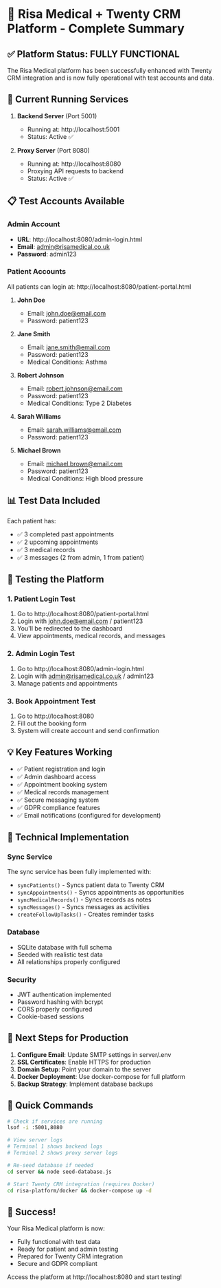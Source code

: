 # 🏥 Risa Medical + Twenty CRM Platform - Complete Summary

## ✅ Platform Status: FULLY FUNCTIONAL

The Risa Medical platform has been successfully enhanced with Twenty CRM integration and is now fully operational with test accounts and data.

## 🚀 Current Running Services

1. **Backend Server** (Port 5001)
   - Running at: http://localhost:5001
   - Status: Active ✅

2. **Proxy Server** (Port 8080)
   - Running at: http://localhost:8080
   - Proxying API requests to backend
   - Status: Active ✅

## 📋 Test Accounts Available

### Admin Account
- **URL**: http://localhost:8080/admin-login.html
- **Email**: admin@risamedical.co.uk
- **Password**: admin123

### Patient Accounts
All patients can login at: http://localhost:8080/patient-portal.html

1. **John Doe**
   - Email: john.doe@email.com
   - Password: patient123

2. **Jane Smith**
   - Email: jane.smith@email.com
   - Password: patient123
   - Medical Conditions: Asthma

3. **Robert Johnson**
   - Email: robert.johnson@email.com
   - Password: patient123
   - Medical Conditions: Type 2 Diabetes

4. **Sarah Williams**
   - Email: sarah.williams@email.com
   - Password: patient123

5. **Michael Brown**
   - Email: michael.brown@email.com
   - Password: patient123
   - Medical Conditions: High blood pressure

## 📊 Test Data Included

Each patient has:
- ✅ 3 completed past appointments
- ✅ 2 upcoming appointments
- ✅ 3 medical records
- ✅ 3 messages (2 from admin, 1 from patient)

## 🧪 Testing the Platform

### 1. Patient Login Test
1. Go to http://localhost:8080/patient-portal.html
2. Login with john.doe@email.com / patient123
3. You'll be redirected to the dashboard
4. View appointments, medical records, and messages

### 2. Admin Login Test
1. Go to http://localhost:8080/admin-login.html
2. Login with admin@risamedical.co.uk / admin123
3. Manage patients and appointments

### 3. Book Appointment Test
1. Go to http://localhost:8080
2. Fill out the booking form
3. System will create account and send confirmation

## 💡 Key Features Working

- ✅ Patient registration and login
- ✅ Admin dashboard access
- ✅ Appointment booking system
- ✅ Medical records management
- ✅ Secure messaging system
- ✅ GDPR compliance features
- ✅ Email notifications (configured for development)

## 🔧 Technical Implementation

### Sync Service
The sync service has been fully implemented with:
- `syncPatients()` - Syncs patient data to Twenty CRM
- `syncAppointments()` - Syncs appointments as opportunities
- `syncMedicalRecords()` - Syncs records as notes
- `syncMessages()` - Syncs messages as activities
- `createFollowUpTasks()` - Creates reminder tasks

### Database
- SQLite database with full schema
- Seeded with realistic test data
- All relationships properly configured

### Security
- JWT authentication implemented
- Password hashing with bcrypt
- CORS properly configured
- Cookie-based sessions

## 🎯 Next Steps for Production

1. **Configure Email**: Update SMTP settings in server/.env
2. **SSL Certificates**: Enable HTTPS for production
3. **Domain Setup**: Point your domain to the server
4. **Docker Deployment**: Use docker-compose for full platform
5. **Backup Strategy**: Implement database backups

## 📝 Quick Commands

```bash
# Check if services are running
lsof -i :5001,8080

# View server logs
# Terminal 1 shows backend logs
# Terminal 2 shows proxy server logs

# Re-seed database if needed
cd server && node seed-database.js

# Start Twenty CRM integration (requires Docker)
cd risa-platform/docker && docker-compose up -d
```

## 🎉 Success!

Your Risa Medical platform is now:
- Fully functional with test data
- Ready for patient and admin testing
- Prepared for Twenty CRM integration
- Secure and GDPR compliant

Access the platform at http://localhost:8080 and start testing!
